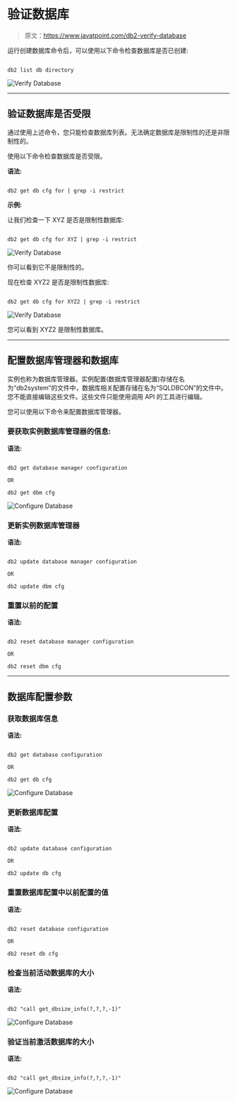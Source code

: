 # 验证数据库

> 原文：<https://www.javatpoint.com/db2-verify-database>

运行创建数据库命令后，可以使用以下命令检查数据库是否已创建:

```

db2 list db directory

```

![Verify Database](img/8a9ddf49a2a2a64a7201e23cda05b34e.png)

* * *

## 验证数据库是否受限

通过使用上述命令，您只能检查数据库列表。无法确定数据库是限制性的还是非限制性的。

使用以下命令检查数据库是否受限。

**语法:**

```

db2 get db cfg for | grep -i restrict 
```

**示例:**

让我们检查一下 XYZ 是否是限制性数据库:

```

db2 get db cfg for XYZ | grep -i restrict  

```

![Verify Database](img/8e2afc31a5ee528bd5fb35ab1a20631c.png)

你可以看到它不是限制性的。

现在检查 XYZ2 是否是限制性数据库:

```

db2 get db cfg for XYZ2 | grep -i restrict  

```

![Verify Database](img/aadf543405e7597cc81ce65244c5c031.png)

您可以看到 XYZ2 是限制性数据库。

* * *

## 配置数据库管理器和数据库

实例也称为数据库管理器。实例配置(数据库管理器配置)存储在名为“db2system”的文件中，数据库相关配置存储在名为“SQLDBCON”的文件中。您不能直接编辑这些文件。这些文件只能使用调用 API 的工具进行编辑。

您可以使用以下命令来配置数据库管理器。

### 要获取实例数据库管理器的信息:

**语法:**

```

db2 get database manager configuration   

OR

db2 get dbm cfg   

```

![Configure Database](img/8f9d5da794504ff40d8b562854e75b18.png)

### 更新实例数据库管理器

**语法:**

```

db2 update database manager configuration   

OR

db2 update dbm cfg  

```

### 重置以前的配置

**语法:**

```

db2 reset database manager configuration  

OR

db2 reset dbm cfg  

```

* * *

## 数据库配置参数

### 获取数据库信息

**语法:**

```

db2 get database configuration   

OR

db2 get db cfg  

```

![Configure Database](img/b772504c439b0cd960e4d74f4017aa9b.png)

### 更新数据库配置

**语法:**

```

db2 update database configuration    

OR

db2 update db cfg  

```

### 重置数据库配置中以前配置的值

**语法:**

```

db2 reset database configuration     

OR

db2 reset db cfg   

```

### 检查当前活动数据库的大小

**语法:**

```

db2 "call get_dbsize_info(?,?,?,-1)"

```

![Configure Database](img/72ee094337d2a10e0ca68177d550978f.png)

### 验证当前激活数据库的大小

**语法:**

```

db2 "call get_dbsize_info(?,?,?,-1)"

```

![Configure Database](img/14d2d2eaf7a6d18372c2605e4d1402f8.png)